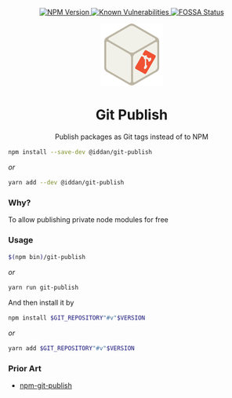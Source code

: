 <center>
  <p>
    <a href="https://npm.im/@iddan/git-publish">
      <img src="https://img.shields.io/npm/v/@iddan/git-publish.svg"
           alt="NPM Version" />
    </a>
    <a href="https://snyk.io/test/github/iddan/git-publish">
      <img src="https://snyk.io/test/npm/@iddan/git-publish/badge.svg"
           alt="Known Vulnerabilities"
           data-canonical-src="https://snyk.io/test/npm/@iddan/git-publish"/>
    </a>
    <!-- <a href="https://travis-ci.org/iddan/stylesheet">
      <img src="https://travis-ci.org/iddan/stylesheet.svg?branch=master" />
    </a> -->
    <!-- <a href='https://coveralls.io/github/iddan/stylesheet?branch=master'>
      <img src='https://coveralls.io/repos/github/iddan/stylesheet/badge.svg?branch=master' 
           alt='Coverage Status' />
    </a> -->
    <a href="https://app.fossa.io/projects/git%2Bgithub.com%2Fiddan%2Fgit-publish?ref=badge_shield">
      <img src="https://app.fossa.io/api/projects/git%2Bgithub.com%2Fiddan%2Fgit-publish.svg?type=shield"
           alt="FOSSA Status" />
    </a>
  </p>
  <img src="assets/git-publish.png" height="128" />
  <h1>Git Publish</h1>
  <p>Publish packages as Git tags instead of to NPM</p>
</center>

```bash
npm install --save-dev @iddan/git-publish
```

_or_

```bash
yarn add --dev @iddan/git-publish
```

### Why?

To allow publishing private node modules for free

### Usage

```bash
$(npm bin)/git-publish
```

_or_

```bash
yarn run git-publish
```

And then install it by

```bash
npm install $GIT_REPOSITORY"#v"$VERSION
```

_or_

```bash
yarn add $GIT_REPOSITORY"#v"$VERSION
```

### Prior Art

* [npm-git-publish](https://github.com/theoy/npm-git-publish)
